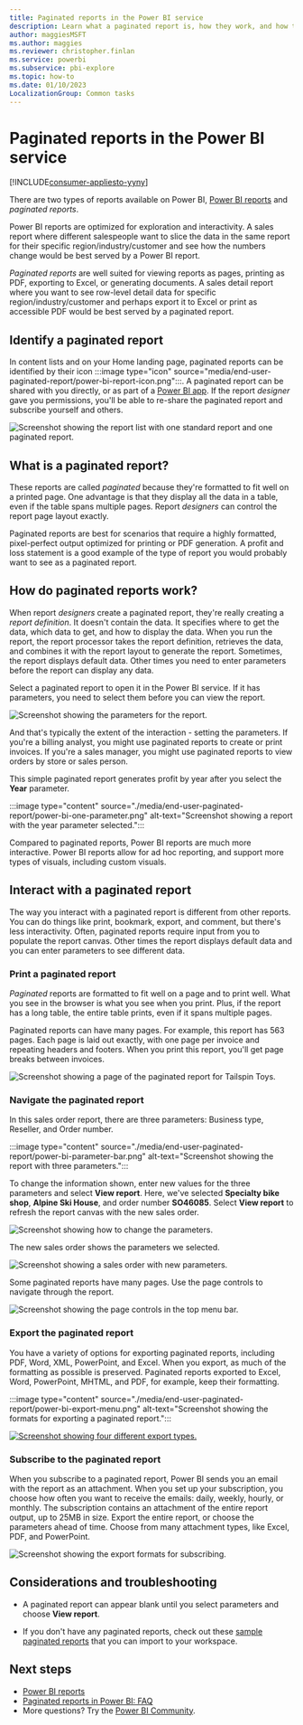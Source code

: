 ```yaml
---
title: Paginated reports in the Power BI service
description: Learn what a paginated report is, how they work, and how to view and export them in the Power BI service.
author: maggiesMSFT
ms.author: maggies
ms.reviewer: christopher.finlan
ms.service: powerbi
ms.subservice: pbi-explore
ms.topic: how-to
ms.date: 01/10/2023
LocalizationGroup: Common tasks
---
```

# Paginated reports in the Power BI service

[!INCLUDE[consumer-appliesto-yyny](../includes/consumer-appliesto-yyny.md)]

There are two types of reports available on Power BI, [Power BI reports](end-user-reports.md) and *paginated reports*. 

Power BI reports are optimized for exploration and interactivity. A sales report where different salespeople want to slice the data in the same report for their specific region/industry/customer and see how the numbers change would be best served by a Power BI report.

*Paginated reports* are well suited for viewing reports as pages, printing as PDF, exporting to Excel, or generating documents. A sales detail report where you want to see row-level detail data for specific region/industry/customer and perhaps export it to Excel or print as accessible PDF would be best served by a paginated report.

## Identify a paginated report

In content lists and on your Home landing page, paginated reports can be identified by their icon :::image type="icon" source="media/end-user-paginated-report/power-bi-report-icon.png":::. A paginated report can be shared with you directly, or as part of a [Power BI app](end-user-apps.md). If the report *designer* gave you permissions, you'll be able to re-share the paginated report and subscribe yourself and others.


![Screenshot showing the report list with one standard report and one paginated report.](./media/end-user-paginated-report/power-bi-report-lists.png)

## What is a paginated report?

These reports are called *paginated* because they're formatted to fit well on a printed page. One advantage is that they display all the data in a table, even if the table spans multiple pages. Report *designers* can control the report page layout exactly.

Paginated reports are best for scenarios that require a highly formatted, pixel-perfect output optimized for printing or PDF generation. A profit and loss statement is a good example of the type of report you would probably want to see as a paginated report.

## How do paginated reports work?

When report *designers* create a paginated report, they're really creating a *report definition*. It doesn't contain the data. It specifies where to get the data, which data to get, and how to display the data. When you run the report, the report processor takes the report definition, retrieves the data, and combines it with the report layout to generate the report. Sometimes, the report displays default data. Other times you need to enter parameters before the report can display any data. 

Select a paginated report to open it in the Power BI service. If it has parameters, you need to select them before you can view the report.

   ![Screenshot showing the parameters for the report.](./media/end-user-paginated-report/power-bi-select-parameters.png)

And that's typically the extent of the interaction - setting the parameters. If you're a billing analyst, you might use paginated reports to create or print invoices. If you're a sales manager, you might use paginated reports to view orders by store or sales person. 

This simple paginated report generates profit by year after you select the **Year** parameter. 

:::image type="content" source="./media/end-user-paginated-report/power-bi-one-parameter.png" alt-text="Screenshot showing a report with the year parameter selected.":::

Compared to paginated reports, Power BI reports are much more interactive. Power BI reports allow for ad hoc reporting, and support more types of visuals, including custom visuals.



## Interact with a paginated report

The way you interact with a paginated report is different from other reports. You can do things like print, bookmark, export, and comment, but there's less interactivity. Often, paginated reports require input from you to populate the report canvas.  Other times the report displays default data and you can enter parameters to see different data.

### Print a paginated report

*Paginated* reports are formatted to fit well on a page and to print well. What you see in the browser is what you see when you print. Plus, if the report has a long table, the entire table prints, even if it spans multiple pages. 

Paginated reports can have many pages. For example, this report has 563 pages. Each page is laid out exactly, with one page per invoice and repeating headers and footers. When you print this report, you'll get page breaks between invoices.

   ![Screenshot showing a page of the paginated report for Tailspin Toys.](./media/end-user-paginated-report/power-bi-paginated-500.png)


### Navigate the paginated report

In this sales order report, there are three parameters: Business type, Reseller, and Order number. 

:::image type="content" source="./media/end-user-paginated-report/power-bi-parameter-bar.png" alt-text="Screenshot showing the report with three parameters.":::

To change the information shown, enter new values for the three parameters and select **View report**. Here, we've selected **Specialty bike shop**, **Alpine Ski House**, and order number **SO46085**. Select **View report** to refresh the report canvas with the new sales order.

![Screenshot showing how to change the parameters.](./media/end-user-paginated-report/power-bi-orders.png)

The new sales order shows the parameters we selected. 

![Screenshot showing a sales order with new parameters.](./media/end-user-paginated-report/power-bi-new-orders.png)

Some paginated reports have many pages. Use the page controls to navigate through the report. 

![Screenshot showing the page controls in the top menu bar.](./media/end-user-paginated-report/power-bi-page-control.png)

### Export the paginated report
You have a variety of options for exporting paginated reports, including PDF, Word, XML, PowerPoint, and Excel. When you export, as much of the formatting as possible is preserved. Paginated reports exported to Excel, Word, PowerPoint, MHTML, and PDF, for example, keep their formatting. 

:::image type="content" source="./media/end-user-paginated-report/power-bi-export-menu.png" alt-text="Screenshot showing the formats for exporting a paginated report.":::

[![Screenshot showing four different export types.](./media/end-user-paginated-report/power-bi-four.png)](./media/end-user-paginated-report/power-bi-four.png#lightbox)

### Subscribe to the paginated report
When you subscribe to a paginated report, Power BI sends you an email with the report as an attachment. When you set up your subscription, you choose how often you want to receive the emails: daily, weekly, hourly, or monthly. The subscription contains an attachment of the entire report output, up to 25MB in size. Export the entire report, or choose the parameters ahead of time. Choose from many attachment types, like Excel, PDF, and PowerPoint.  

![Screenshot showing the export formats for subscribing.](./media/end-user-paginated-report/power-bi-export-subscription-choices.png)

## Considerations and troubleshooting

- A paginated report can appear blank until you select parameters and choose **View report**.

- If you don't have any paginated reports, check out these [sample paginated reports](../paginated-reports/paginated-reports-samples.md) that you can import to your workspace. 

## Next steps
- [Power BI reports](end-user-reports.md)
- [Paginated reports in Power BI: FAQ](../paginated-reports/paginated-reports-faq.yml)
- More questions? Try the [Power BI Community](https://community.powerbi.com/).
